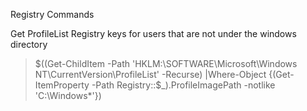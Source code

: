 Registry Commands


Get ProfileList Registry keys for users that are not under the windows directory
>  $((Get-ChildItem -Path 'HKLM:\SOFTWARE\Microsoft\Windows NT\CurrentVersion\ProfileList\' -Recurse) |Where-Object {(Get-ItemProperty -Path Registry::$_).ProfileImagePath -notlike 'C:\Windows\*'})
